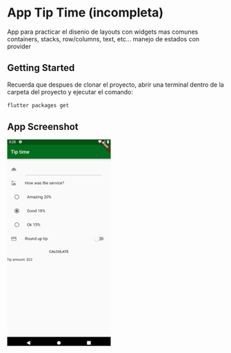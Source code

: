 # App Tip Time (incompleta)

App para practicar el disenio de layouts con widgets mas comunes
containers, stacks, row/columns, text, etc...
manejo de estados con provider

## Getting Started

Recuerda que despues de clonar el proyecto, abrir una terminal dentro de la carpeta del proyecto y ejecutar el comando:

```sh
flutter packages get
``` 

## App Screenshot


<img src="screenshot/Capture0.PNG" width="240" height="480" />


